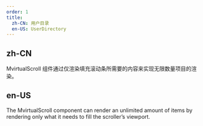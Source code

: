 ```yaml
---
order: 1
title:
  zh-CN: 用户目录
  en-US: UserDirectory
---
```


## zh-CN

MvirtualScroll 组件通过仅渲染填充滚动条所需要的内容来实现无限数量项目的渲染。

## en-US

The MvirtualScroll component can render an unlimited amount of items by rendering only what it needs to fill the scroller’s viewport.